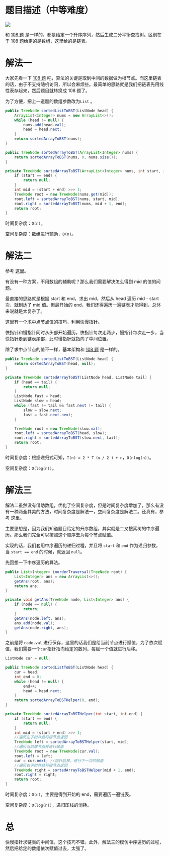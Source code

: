 # 题目描述（中等难度）

![](https://windliang.oss-cn-beijing.aliyuncs.com/109.jpg)

和 [108 题](<https://leetcode.wang/leetcode-108-Convert-Sorted-Array-to-Binary-Search-Tree.html>) 是一样的，都是给定一个升序序列，然后生成二分平衡查找树。区别在于 108 题给定的是数组，这里给的是链表。

# 解法一

大家先看一下 [108 题](<https://leetcode.wang/leetcode-108-Convert-Sorted-Array-to-Binary-Search-Tree.html>)  吧，算法的关键是取到中间的数据做为根节点。而这里链表的话，由于不支持随机访问，所以会麻烦些。最简单的思路就是我们把链表先用线性表存起来，然后题目就转换成 108 题了。

为了方便，把上一道题的数组参数改为`List` 。

```java
public TreeNode sortedListToBST(ListNode head) {
    ArrayList<Integer> nums = new ArrayList<>();
    while (head != null) {
        nums.add(head.val);
        head = head.next;
    }
    return sortedArrayToBST(nums);
}

public TreeNode sortedArrayToBST(ArrayList<Integer> nums) {
    return sortedArrayToBST(nums, 0, nums.size());
}

private TreeNode sortedArrayToBST(ArrayList<Integer> nums, int start, int end) {
    if (start == end) {
        return null;
    }
    int mid = (start + end) >>> 1;
    TreeNode root = new TreeNode(nums.get(mid));
    root.left = sortedArrayToBST(nums, start, mid);
    root.right = sortedArrayToBST(nums, mid + 1, end);
    return root;
}
```

时间复杂度：`O(n)`。

空间复杂度：数组进行辅助，`O(n)`。

# 解法二

参考 [这里](<https://leetcode.com/problems/convert-sorted-list-to-binary-search-tree/discuss/35476/Share-my-JAVA-solution-1ms-very-short-and-concise.>)。

有没有一种方案，不用数组的辅助呢？那么我们需要解决怎么得到 mid 的值的问题。

最直接的思路就是根据 start 和 end，求出 mid，然后从 head 遍历 mid - start 次，就到达了 mid 值。但最开始的 end，我们还得遍历一遍链表才能得到，总体来说就是太复杂了。

这里有一个求中点节点值的技巧，利用快慢指针。

快指针和慢指针同时从头部开始遍历，快指针每次走两步，慢指针每次走一步，当快指针走到链表尾部，此时慢指针就指向了中间位置。

除了求中点节点的值不一样，基本架构和 [108 题](<https://leetcode.wang/leetcode-108-Convert-Sorted-Array-to-Binary-Search-Tree.html>)  是一样的。

```java
public TreeNode sortedListToBST(ListNode head) {
    return sortedArrayToBST(head, null);
}

private TreeNode sortedArrayToBST(ListNode head, ListNode tail) {
    if (head == tail) {
        return null;
    }
    ListNode fast = head;
    ListNode slow = head;
    while (fast != tail && fast.next != tail) {
        slow = slow.next;
        fast = fast.next.next;
    }

    TreeNode root = new TreeNode(slow.val);
    root.left = sortedArrayToBST(head, slow);
    root.right = sortedArrayToBST(slow.next, tail); 
    return root;
}
```

时间复杂度：根据递归式可知，`T(n) = 2 * T（n / 2 ) + n`，`O(nlog(n))`。

空间复杂度：`O(log(n))`。

# 解法三

解法二虽然没有借助数组，优化了空间复杂度，但是时间复杂度增加了，那么有没有一种两全其美的方法，时间复杂度是解法一，空间复杂度是解法二。还真有，参考 [这里](<https://leetcode.com/problems/convert-sorted-list-to-binary-search-tree/discuss/35472/Share-my-O(1)-space-and-O(n)-time-Java-code>)。

主要思想是，因为我们知道题目给定的升序数组，其实就是二叉搜索树的中序遍历。那么我们完全可以按照这个顺序去为每个节点赋值。

实现的话，我们套用中序遍历的递归过程，并且将 `start` 和 `end` 作为递归参数，当 `start == end` 的时候，就返回 `null`。

先回想一下中序遍历的算法。

```java
public List<Integer> inorderTraversal(TreeNode root) {
    List<Integer> ans = new ArrayList<>();
    getAns(root, ans);
    return ans;
}

private void getAns(TreeNode node, List<Integer> ans) {
    if (node == null) {
        return;
    }
    getAns(node.left, ans); 
    ans.add(node.val);
    getAns(node.right, ans);
}
```

之前是将 `node.val` 进行保存，这里的话我们是给当前节点进行赋值，为了依次赋值，我们需要一个`cur`指针指向给定的数列，每赋一个值就进行后移。

```java
ListNode cur = null;

public TreeNode sortedListToBST(ListNode head) {
    cur = head;
    int end = 0;
    while (head != null) {
        end++;
        head = head.next;
    }
    return sortedArrayToBSTHelper(0, end);
}

private TreeNode sortedArrayToBSTHelper(int start, int end) {
    if (start == end) {
        return null;
    }
    int mid = (start + end) >>> 1;
    //遍历左子树并且将根节点返回
    TreeNode left = sortedArrayToBSTHelper(start, mid);
    //遍历当前根节点并进行赋值
    TreeNode root = new TreeNode(cur.val);
    root.left = left;
    cur = cur.next; //指针后移，进行下一次的赋值
    //遍历右子树并且将根节点返回
    TreeNode right = sortedArrayToBSTHelper(mid + 1, end);
    root.right = right;
    return root;
}
```

时间复杂度：`O(n)`，主要是得到开始的 end，需要遍历一遍链表。

空间复杂度：`O(log(n))`，递归压栈的消耗。

# 总

快慢指针求链表的中间值，这个技巧不错。此外，解法三的模仿中序遍历的过程，然后把给定的数组依次赋值过去，太强了。